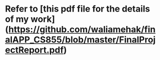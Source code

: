 # Refer to [this pdf file for the details of my work] (https://github.com/waliamehak/finalAPP_CS855/blob/master/FinalProjectReport.pdf)
